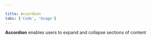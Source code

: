 ```yaml
---

title: Accordion
tabs: ['Code', 'Usage']
---
```


**Accordion** enables users to expand and collapse sections of content

<component 
    name="Accordion"
    component="accordion" 
    variation="accordion"
    experimental="true"
    >
</component>
<component-docs component="accordion" experimental="true"></component-docs>
